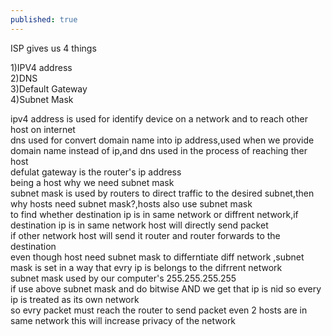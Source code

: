 ```yaml
---
published: true
---
```


ISP gives us 4 things

1)IPV4 address<br>
2)DNS<br>
3)Default Gateway<br>
4)Subnet Mask<br>

ipv4 address is used for identify device on a network and to reach other host on internet<br>
dns used for convert domain name into ip address,used when we provide domain name instead of ip,and dns used in the process of reaching ther host<br>
defulat gateway is the router's ip address<br>
being a host why we need subnet mask<br>
subnet mask is used by routers to direct traffic to the desired subnet,then why hosts need subnet mask?,hosts also use subnet mask<br>
to find whether destination ip is in same network or diffrent network,if destination ip is in same network host will directly send packet<br>
if other network host will send it router and router forwards to the destination<br>
even though host need subnet mask to differntiate diff network ,subnet mask is set in a way that evry ip is belongs to the difrrent network<br>
subnet mask used by our computer's 255.255.255.255<br>
if use above subnet mask and do bitwise AND we get that ip is nid so every ip is treated as its own network<br>
so evry packet must reach the router to send packet even 2 hosts are in same network this will increase privacy of the network<br>
